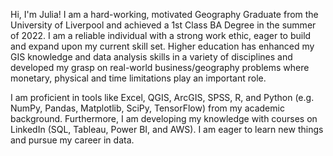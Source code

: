 Hi, I'm Julia! I am a hard-working, motivated Geography Graduate from the University of Liverpool and achieved a 1st Class BA
Degree in the summer of 2022. I am a reliable individual with a strong work ethic, eager to build and expand upon my
current skill set. Higher education has enhanced my GIS knowledge and data analysis skills in a variety of disciplines
and developed my grasp on real-world business/geography problems where monetary, physical and time limitations
play an important role.

I am proficient in tools like Excel, QGIS, ArcGIS, SPSS, R, and Python (e.g. NumPy, Pandas, Matplotlib, SciPy, TensorFlow) from my academic background. Furthermore, I am developing my knowledge with courses on LinkedIn (SQL, Tableau, Power BI, and AWS). I am eager to learn new things and pursue my career in data. 

<!---
juliawad/juliawad is a ✨ special ✨ repository because its `README.md` (this file) appears on your GitHub profile.
You can click the Preview link to take a look at your changes.
--->
